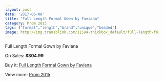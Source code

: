 ```yaml
---
layout: post
date: '2017-06-08'
title: "Full Length Formal Gown by Faviana"
category: Prom 2015
tags: ["formal","length","brand","unique","beaded"]
image: http://img.transblink.com/11594-thickbox_default/full-length-formal-gown-by-faviana.jpg
---
```

Full Length Formal Gown by Faviana

On Sales: **$304.99**
<a href="https://www.transblink.com/en/prom-2015/3774-full-length-formal-gown-by-faviana.html"><amp-img layout="responsive" width="600" height="600" src="//img.transblink.com/11594-thickbox_default/full-length-formal-gown-by-faviana.jpg" alt="Full Length Formal Gown by Faviana 0" /></a>
<a href="https://www.transblink.com/en/prom-2015/3774-full-length-formal-gown-by-faviana.html"><amp-img layout="responsive" width="600" height="600" src="//img.transblink.com/11596-thickbox_default/full-length-formal-gown-by-faviana.jpg" alt="Full Length Formal Gown by Faviana 1" /></a>
<a href="https://www.transblink.com/en/prom-2015/3774-full-length-formal-gown-by-faviana.html"><amp-img layout="responsive" width="600" height="600" src="//img.transblink.com/11595-thickbox_default/full-length-formal-gown-by-faviana.jpg" alt="Full Length Formal Gown by Faviana 2" /></a>

Buy it: [Full Length Formal Gown by Faviana](https://www.transblink.com/en/prom-2015/3774-full-length-formal-gown-by-faviana.html "Full Length Formal Gown by Faviana")

View more: [Prom 2015](https://www.transblink.com/en/10-prom-2015 "Prom 2015")